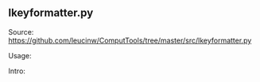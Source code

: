 ## lkeyformatter.py

Source: https://github.com/leucinw/ComputTools/tree/master/src/lkeyformatter.py

Usage:

Intro:

